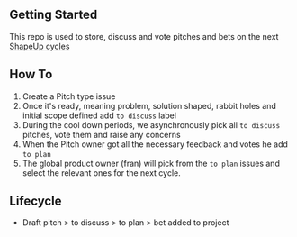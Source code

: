 ## Getting Started

This repo is used to store, discuss and vote pitches and bets on the next [ShapeUp cycles](https://shapeit.app/projects/org/asyncapi/27/cycles/c5f8ce8f?issue=I_kwDOBGu-185sGfbN)

## How To

1. Create a Pitch type issue
2. Once it's ready, meaning problem, solution shaped, rabbit holes and initial scope defined add `to discuss` label
3. During the cool down periods, we asynchronously pick all `to discuss` pitches, vote them and raise any concerns
4. When the Pitch owner got all the necessary feedback and votes he add `to plan`
5. The global product owner (fran) will pick from the `to plan` issues and select the relevant ones for the next cycle. 

## Lifecycle

- Draft pitch > to discuss > to plan > bet added to project
